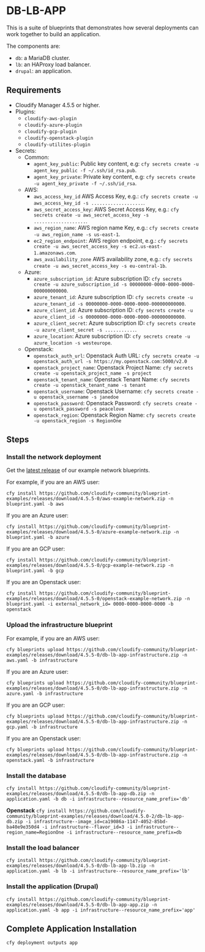# DB-LB-APP

This is a suite of blueprints that demonstrates how several deployments can work together to build an application.

The components are:
  - `db`: a MariaDB cluster.
  - `lb`: an HAProxy load balancer.
  - `drupal`: an application.


## Requirements

  - Cloudify Manager 4.5.5 or higher.
  - Plugins:
    - `cloudify-aws-plugin`
    - `cloudify-azure-plugin`
    - `cloudify-gcp-plugin`
    - `cloudify-openstack-plugin`
    - `cloudify-utilites-plugin`
  - Secrets:
    - Common:
      - `agent_key_public`: Public key content, e.g: `cfy secrets create -u agent_key_public -f ~/.ssh/id_rsa.pub`.
      - `agent_key_private`: Private key content, e.g: `cfy secrets create -u agent_key_private -f ~/.ssh/id_rsa`.
    - AWS:
      - `aws_access_key_id` AWS Access Key, e.g.: `cfy secrets create -u aws_access_key_id -s ...................`.
      - `aws_secret_access_key`: AWS Secret Access Key, e.g.: `cfy secrets create -u aws_secret_access_key -s ...................`.
      - `aws_region_name`: AWS region name Key, e.g.: `cfy secrets create -u aws_region_name -s us-east-1`.
      - `ec2_region_endpoint`: AWS region endpoint, e.g.: `cfy secrets create -u aws_secret_access_key -s ec2.us-east-1.amazonaws.com`.
      - `aws_availability_zone` AWS availability zone, e.g.: `cfy secrets create -u aws_secret_access_key -s eu-central-1b`.
    - Azure:
      - `azure_subscription_id`: Azure subscription ID: `cfy secrets create -u azure_subscription_id -s 00000000-0000-0000-0000-000000000000`.
      - `azure_tenant_id`: Azure subscription ID: `cfy secrets create -u azure_tenant_id -s 00000000-0000-0000-0000-000000000000`.
      - `azure_client_id`: Azure subscription ID: `cfy secrets create -u azure_client_id -s 00000000-0000-0000-0000-000000000000`.
      - `azure_client_secret`: Azure subscription ID: `cfy secrets create -u azure_client_secret -s ...........`.
      - `azure_location`: Azure subscription ID: `cfy secrets create -u azure_location -s westeurope`.
    - Openstack:
      - `openstack_auth_url`: Openstack Auth URL: `cfy secrets create -u openstack_auth_url -s https://my.openstack.com:5000/v2.0`
      - `openstack_project_name`: Openstack Project Name: `cfy secrets create -u openstack_project_name -s project`
      - `openstack_tenant_name`: Openstack Tenant Name: `cfy secrets create -u openstack_tenant_name -s tenant`
      - `openstack_username`: Openstack Username: `cfy secrets create -u openstack_username -s janedoe`
      - `openstack_password`: Openstack Password: `cfy secrets create -u openstack_password -s peacelove`
      - `openstack_region`: Openstack Region Name: `cfy secrets create -u openstack_region -s RegionOne`

## Steps

### Install the network deployment

Get the [latest release](https://github.com/cloudify-community/blueprint-examples/releases) of our example network blueprints.

For example, if you are an AWS user:

  `cfy install https://github.com/cloudify-community/blueprint-examples/releases/download/4.5.5-0/aws-example-network.zip -n blueprint.yaml -b aws`

If you are an Azure user:

  `cfy install https://github.com/cloudify-community/blueprint-examples/releases/download/4.5.5-0/azure-example-network.zip -n blueprint.yaml -b azure`

If you are an GCP user:

  `cfy install https://github.com/cloudify-community/blueprint-examples/releases/download/4.5.5-0/gcp-example-network.zip -n blueprint.yaml -b gcp`

If you are an Openstack user:

  `cfy install https://github.com/cloudify-community/blueprint-examples/releases/download/4.5.5-0/openstack-example-network.zip -n blueprint.yaml -i external_network_id= 0000-0000-0000-0000 -b openstack`


### Upload the infrastructure blueprint

For example, if you are an AWS user:

  `cfy blueprints upload https://github.com/cloudify-community/blueprint-examples/releases/download/4.5.5-0/db-lb-app-infrastructure.zip -n aws.yaml -b infrastructure`

If you are an Azure user:

  `cfy blueprints upload https://github.com/cloudify-community/blueprint-examples/releases/download/4.5.5-0/db-lb-app-infrastructure.zip -n azure.yaml -b infrastructure`

If you are an GCP user:

  `cfy blueprints upload https://github.com/cloudify-community/blueprint-examples/releases/download/4.5.5-0/db-lb-app-infrastructure.zip -n gcp.yaml -b infrastructure`

If you are an Openstack user:

  `cfy blueprints upload https://github.com/cloudify-community/blueprint-examples/releases/download/4.5.5-0/db-lb-app-infrastructure.zip -n openstack.yaml -b infrastructure`

### Install the database

  `cfy install https://github.com/cloudify-community/blueprint-examples/releases/download/4.5.5-0/db-lb-app-db.zip -n application.yaml -b db -i infrastructure--resource_name_prefix='db'`

  **Openstack**
  `cfy install https://github.com/cloudify-community/blueprint-examples/releases/download/4.5.0-2/db-lb-app-db.zip -i infrastructure--image_id=ca19086a-1147-4052-85bd-ba40e9e350d4 -i infrastructure--flavor_id=3 -i infrastructure--region_name=RegionOne -i infrastructure--resource_name_prefix=db`

### Install the load balancer

  `cfy install https://github.com/cloudify-community/blueprint-examples/releases/download/4.5.5-0/db-lb-app-lb.zip -n application.yaml -b lb -i infrastructure--resource_name_prefix='lb'`

### Install the application (Drupal)

  `cfy install https://github.com/cloudify-community/blueprint-examples/releases/download/4.5.5-0/db-lb-app-app.zip -n application.yaml -b app -i infrastructure--resource_name_prefix='app'`

## Complete Application Installation

  `cfy deployment outputs app`
